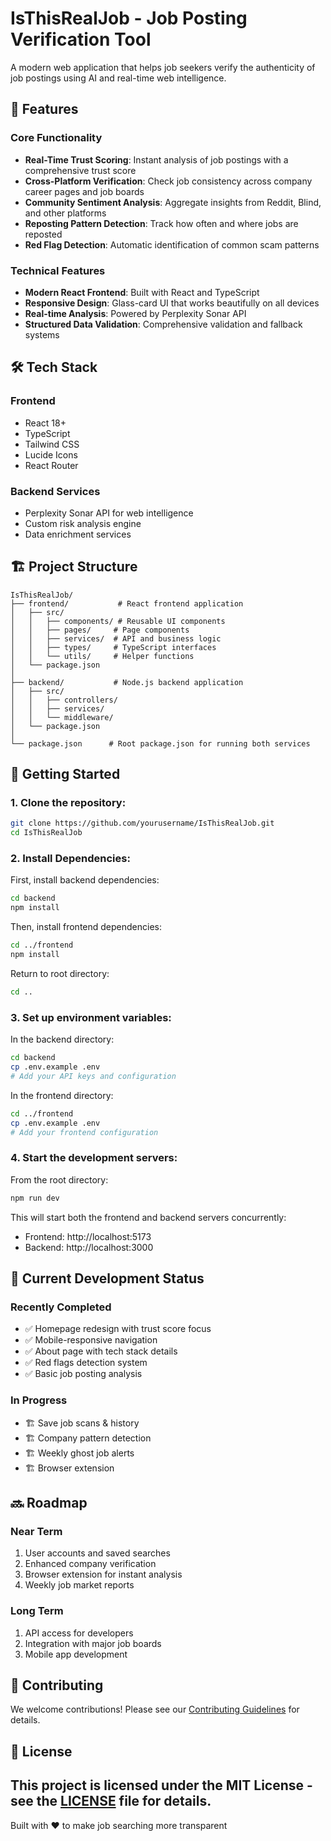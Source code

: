 # IsThisRealJob - Job Posting Verification Tool

A modern web application that helps job seekers verify the authenticity of job postings using AI and real-time web intelligence.

## 🚀 Features

### Core Functionality
- **Real-Time Trust Scoring**: Instant analysis of job postings with a comprehensive trust score
- **Cross-Platform Verification**: Check job consistency across company career pages and job boards
- **Community Sentiment Analysis**: Aggregate insights from Reddit, Blind, and other platforms
- **Reposting Pattern Detection**: Track how often and where jobs are reposted
- **Red Flag Detection**: Automatic identification of common scam patterns

### Technical Features
- **Modern React Frontend**: Built with React and TypeScript
- **Responsive Design**: Glass-card UI that works beautifully on all devices
- **Real-time Analysis**: Powered by Perplexity Sonar API
- **Structured Data Validation**: Comprehensive validation and fallback systems

## 🛠️ Tech Stack

### Frontend
- React 18+
- TypeScript
- Tailwind CSS
- Lucide Icons
- React Router

### Backend Services
- Perplexity Sonar API for web intelligence
- Custom risk analysis engine
- Data enrichment services

## 🏗️ Project Structure

```
IsThisRealJob/
├── frontend/           # React frontend application
│   ├── src/
│   │   ├── components/ # Reusable UI components
│   │   ├── pages/     # Page components
│   │   ├── services/  # API and business logic
│   │   ├── types/     # TypeScript interfaces
│   │   └── utils/     # Helper functions
│   └── package.json
│
├── backend/           # Node.js backend application
│   ├── src/
│   │   ├── controllers/
│   │   ├── services/
│   │   └── middleware/
│   └── package.json
│
└── package.json      # Root package.json for running both services
```

## 🚦 Getting Started

### 1. Clone the repository:
```bash
git clone https://github.com/yourusername/IsThisRealJob.git
cd IsThisRealJob
```

### 2. Install Dependencies:

First, install backend dependencies:
```bash
cd backend
npm install
```

Then, install frontend dependencies:
```bash
cd ../frontend
npm install
```

Return to root directory:
```bash
cd ..
```

### 3. Set up environment variables:

In the backend directory:
```bash
cd backend
cp .env.example .env
# Add your API keys and configuration
```

In the frontend directory:
```bash
cd ../frontend
cp .env.example .env
# Add your frontend configuration
```

### 4. Start the development servers:

From the root directory:
```bash
npm run dev
```

This will start both the frontend and backend servers concurrently:
- Frontend: http://localhost:5173
- Backend: http://localhost:3000

## 🔄 Current Development Status

### Recently Completed
- ✅ Homepage redesign with trust score focus
- ✅ Mobile-responsive navigation
- ✅ About page with tech stack details
- ✅ Red flags detection system
- ✅ Basic job posting analysis

### In Progress
- 🏗️ Save job scans & history
- 🏗️ Company pattern detection
- 🏗️ Weekly ghost job alerts
- 🏗️ Browser extension

## 🔜 Roadmap

### Near Term
1. User accounts and saved searches
2. Enhanced company verification
3. Browser extension for instant analysis
4. Weekly job market reports

### Long Term
1. API access for developers
2. Integration with major job boards
3. Mobile app development

## 🤝 Contributing

We welcome contributions! Please see our [Contributing Guidelines](CONTRIBUTING.md) for details.

## 📄 License

This project is licensed under the MIT License - see the [LICENSE](LICENSE) file for details.
---

Built with ❤️ to make job searching more transparent

